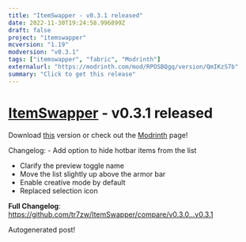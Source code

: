 ```yaml
---
title: "ItemSwapper - v0.3.1 released"
date: 2022-11-30T19:24:58.996899Z
draft: false
project: "itemswapper"
mcversion: "1.19"
modversion: "v0.3.1"
tags: ["itemswapper", "fabric", "Modrinth"]
externalurl: "https://modrinth.com/mod/RPOSBQgq/version/QmIKzS7b"
summary: "Click to get this release"
---
```

# [ItemSwapper](/project/itemswapper) - v0.3.1 released
Download [this](https://modrinth.com/mod/RPOSBQgq/version/QmIKzS7b) version or check out the [Modrinth](https://modrinth.com/mod/RPOSBQgq) page!

Changelog: - Add option to hide hotbar items from the list
- Clarify the preview toggle name
- Move the list slightly up above the armor bar
- Enable creative mode by default
- Replaced selection icon

**Full Changelog**: https://github.com/tr7zw/ItemSwapper/compare/v0.3.0...v0.3.1

Autogenerated post!
